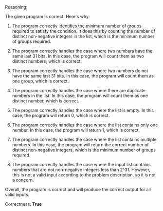 Reasoning:

The given program is correct. Here's why:

1. The program correctly identifies the minimum number of groups required to satisfy the condition. It does this by counting the number of distinct non-negative integers in the list, which is the minimum number of groups required.

2. The program correctly handles the case where two numbers have the same last 31 bits. In this case, the program will count them as two distinct numbers, which is correct.

3. The program correctly handles the case where two numbers do not have the same last 31 bits. In this case, the program will count them as one group, which is correct.

4. The program correctly handles the case where there are duplicate numbers in the list. In this case, the program will count them as one distinct number, which is correct.

5. The program correctly handles the case where the list is empty. In this case, the program will return 0, which is correct.

6. The program correctly handles the case where the list contains only one number. In this case, the program will return 1, which is correct.

7. The program correctly handles the case where the list contains multiple numbers. In this case, the program will return the correct number of distinct non-negative integers, which is the minimum number of groups required.

8. The program correctly handles the case where the input list contains numbers that are not non-negative integers less than 2^31. However, this is not a valid input according to the problem description, so it is not a concern.

Overall, the program is correct and will produce the correct output for all valid inputs.

Correctness: **True**